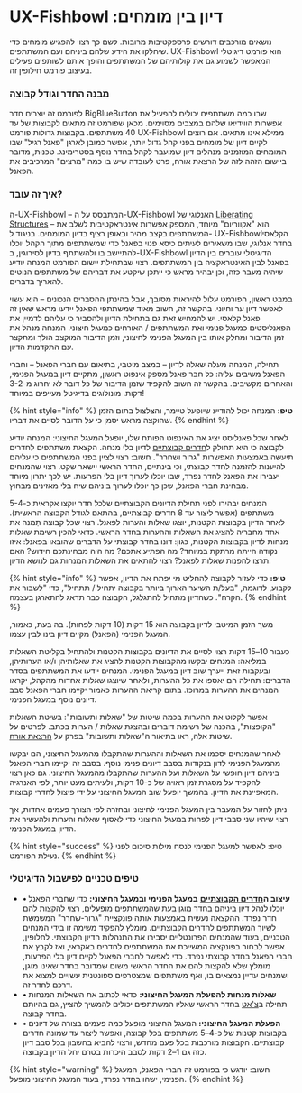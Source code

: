 # UX-Fishbowl :דיון בין מומחים

נושאים מורכבים דורשים פרספקטיבות מרובות. לשם כך רצוי להפגיש מומחים כדי שיחלקו את הידע שלהם ביניהם ועם המשתתפים. UX-Fishbowl הוא פורמט דיגיטלי המאפשר לשמוע גם את קולותיהם של המשתתפים והופך אותם לשותפים פעילים בעיצוב פורמט חילופין זה.

### **מבנה החדר וגודל קבוצה**

לפורמט זה יוצרים חדר BigBlueButton שבו כמה משתתפים יכולים להפעיל את אפשרות הווידיאו שלהם במצבים מסוימים. מכאן שפורמט זה מתאים לקבוצות של עד 40 משתתפים. בקבוצות גדולות פורמט UX-Fishbowl ממילא אינו מתאים. אם רוצים לקיים דיון של מומחים בפני קהל גדול יותר, אפשר כמובן לארגן "פאנל רגיל" שבו המומחים המוזמנים מנהלים דיון שמועבר לקהל בחדר נוסף בסטרימינג. טכנית, מדובר ביישום הזהה לזה של הרצאת אורח, פרט לעובדה שיש בו כמה "מרצים" המרכיבים את הפאנל.  


### **איך זה עובד?**

ה-UX-Fishbowl – המתבסס על ה-UX-Fishbowl האנלוגי של [Liberating Structures](https://liberatingstructures.de/liberating-structures-menue/user-experience-fishbowl/) – הוא "אקווריום" מיוחד, המספק אפשרות אינטראקטיבית לשלב את המשתתפים בקצב מהיר ובאופן רציף בדיון המומחים. בניגוד ל- UX-Fishbowlהקלאסי בחדר אנלוגי, שבו משאירים לעיתים כיסא פנוי בפאנל כדי שמשתתפים מתוך הקהל יוכלו להתיישב בו ולהשתתף בדיון לסירוגין, ב-UX-Fishbowl הדיגיטלי עוברים בין הדיון בפאנל לבין האינטראקציה בין המשתתפים. רצוי שבתחילת יישום הפורמט המנחה יודיע שיהיה מעבר כזה, וכן יבהיר מראש כי ייתכן שיקטע את דבריהם של משתתפים הנוטים להאריך בדברים.

במבט ראשון, הפורמט עלול להיראות מסובך, אבל בהינתן ההסברים הנכונים – הוא עשוי לאפשר דיון ער וחיוני. בהקשר זה, חשוב מאוד שמשתתפי הפאנל יידעו מראש שאין זה פאנל קלאסי. יש להמחיש זאת גם בתחילת הדיון ולהסביר כי עליהם לדמיין את הפאנליסטים כמעגל פנימי ואת המשתתפים / האורחים כמעגל חיצוני. המנחה מנהל את זמן הדיבור ומחלק אותו בין המעגל הפנימי לחיצוני, וזמן הדיבור המוקצב הולך ומתקצר עם התקדמות הדיון.

תחילה, המנחה מעלה שאלה לדיון – במצב מיטבי, בתיאום עם חברי הפאנל – וחברי הפאנל משיבים עליה: כל חבר פאנל מספק אינפוט ראשון, מתקיים דיון במעגל הפנימי, והאחרים מקשיבים. בהקשר זה חשוב להקפיד שזמן הדיבור של כל דובר לא יחרוג מ-3-2 דקות. מונולוגים בדיגיטל מעייפים במיוחד!

{% hint style="info" %}
**טיפ:** המנחה יכול להודיע שיופעל טיימר, והצלצול בתום הזמן שהוקצה מראש יסמן כי על הדובר לסיים את דבריו.
{% endhint %}

לאחר שכל פאנליסט יציג את האינפוט הפותח שלו, יופעל המעגל החיצוני: המנחה יודיע לקבוצה כי היא תחולק ל[חדרים קבוצתיים](../../funktionalitaeten/bigbluebutton/breakout-gruppenraeume.md) לדיון בלי מנחה. הקצאת משתתפים לחדרים תיעשה באמצעות האפשרות "גרור ושחרר". חשוב: רצוי לציין בפני המשתתפים כי עליהם להיענות להזמנה לחדר קבוצתי, וכי בינתיים, החדר הראשי יישאר שקט. רצוי שהמנחים יעבירו את הפאנל לחדר נפרד, שבו יוכלו לערוך דיון בלי הפרעות. יש לכך יתרון מיוחד מבחינת חברי הפאנל, שכן כך יוכלו לערוך ביניהם שיח בלי מאזינים מבחוץ.

המנחים יבהירו לפני תחילת הדיונים הקבוצתיים שלכל חדר יוקצו אקראית כ-5-4 משתתפים \(אפשר ליצור עד 8 חדרים קבוצתיים, בהתאם לגודל הקבוצה הראשית\). לאחר הדיון בקבוצות הקטנות, יוצגו שאלות והערות לפאנל. רצוי שכל קבוצה תְמנה את אחד מחבריה להציג את השאלות וההערות בחדר הראשי. כדאי להכין רשימת שאלות מנחות לדיון בקבוצות הקטנות, כגון: דונו בחדר קבוצתי על הדברים שהובאו בפאנל: איזו נקודה הייתה מרתקת במיוחד? מה הפתיע אתכם? מה היה מבחינתכם חידוש? האם תרצו להפנות שאלות לפאנל? רצוי להתאים את השאלות המנחות גם לנושא הדיון.

{% hint style="info" %}
**טיפ:** כדי לעזור לקבוצה להחליט מי יִפתח את הדיון, אפשר לקבוע, לדוגמה, "בעל/ת השיער הארוך ביותר בקבוצה יתחיל / תתחיל", כדי "לשבור את הקרח". כשהדיון מתחיל להתגלגל, הקבוצה כבר תדאג להתארגן בעצמה.
{% endhint %}

משך הזמן המיטבי לדיון בקבוצה הוא 15 דקות \(10 דקות לפחות\). בה בעת, כאמור, המעגל הפנימי \(הפאנל\) מקיים דיון בינו לבין עצמו.

כעבור 10–15 דקות רצוי לסיים את הדיונים בקבוצות הקטנות ולהתחיל בקליטת השאלות במליאה: המנחים יבקשו מהקבוצות הקטנות להציג את שאלותיהן ו/או הערותיהן, ובעקבות זאת ייערך שוב דיון במעגל הפנימי. המנחים יידעו את המשתתפים בסדר הדברים: תחילה הם יאספו את כל ההערות, ולאחר שיוצגו שאלות אחדות מהקהל, יקראו המנחים את ההערות במרוכז. בתום קריאת ההערות כאמור יקיימו חברי הפאנל סבב דיונים נוסף במעגל הפנימי.  
  
אפשר לקלוט את ההערות בכמה שיטות של "שאלות ותשובות": בשיטת השאלות "הקופצות", בהכנה של רשימת דוברים ובהצגת שאלות / הערות בכתב. לפרטים על שיטות אלה, ראו בתיאור ה"שאלות ותשובות" בפרק על [הרצאת אורח](fishbowl.md).  
  
לאחר שהמנחים יסכמו את השאלות וההערות שהתקבלו מהמעגל החיצוני, הם יבקשו מהמעגל הפנימי לדון בנקודות בסבב דיונים פנימי נוסף. בסבב זה יקיימו חברי הפאנל ביניהם דיון חופשי על השאלות ועל ההערות שהתקבלו מהמעגל החיצוני. גם כאן רצוי להקפיד על מסגרת זמן ראויה של כ-10 דקות, ולעיתים מעט יותר, לפי האנרגיה המאפיינת את הדיון. בהמשך יופעל שוב המעגל החיצוני על ידי פיצול לחדרי קבוצות.  
  
ניתן לחזור על המעבר בין המעגל הפנימי לחיצוני ובחזרה לפי הצורך פעמים אחדות, אך רצוי שיהיו שני סבבי דיון לפחות במעגל החיצוני כדי לאסוף שאלות והערות ולהעשיר את הדיון במעגל הפנימי.

{% hint style="success" %}
טיפ: לאפשר למעגל הפנימי לנסח מילות סיכום לפני נעילת הפורמט.
{% endhint %}

### **טיפים טכניים לפישבול הדיגיטלי**

* **•	עיצוב ה**[**חדרים הקבוצתיים**](../../funktionalitaeten/bigbluebutton/breakout-gruppenraeume.md) **במעגל הפנימי ובמעגל החיצוני:** כדי שחברי הפאנל יוכלו לנהל דיון ביניהם בחדר מוגן בעת שהמשתתפים מופעלים, רצוי להקצות להם חדר נפרד. ההקצאה נעשית באמצעות אותה פונקציית "גרור-שחרר" המשמשת לשיוך המשתתפים לחדרים הקבוצתיים. מומלץ להפקיד משימה זו בידי המנחים הטכניים, בעוד שהמנחים הפרונטליים יסבירו את התנהלות הדיון הקבוצתי. לחלופין, אפשר לבחור בפונקציה המשייכת את המשתתפים לחדרים באקראי, ואז לקבץ את חברי הפאנל בחדר קבוצתי נפרד. כדי לאפשר לחברי הפאנל לקיים דיון בלי הפרעות, מומלץ שלא להקצות להם את החדר הראשי משום שמדובר בחדר שאינו מוגן, ושמנחים עדיין נמצאים בו, ואף משתתפים שמצטרפים ספונטנית עשויים למצוא את דרכם לחדר זה.
* **•	שאלות מנחות להפעלת המעגל החיצוני:** כדאי לכתוב את השאלות המנחות תחילה ב[צ'אט](../../funktionalitaeten/rooms/chat-in-raeumen.md) בחדר הראשי שאליו המשתתפים יכולים להמשיך להציץ, גם בהיותם בחדר קבוצה.
* **•	הפעלת המעגל החיצוני:** המעגל החיצוני מופעל כמה פעמים בצורה של דיונים בקבוצות קטנות של כ-4–5 משתתפים בכל קבוצה, ואפשר ליצור עד שמונה חדרים קבוצתיים. הקבוצות מורכבות בכל פעם מחדש, ורצוי להביא בחשבון בכל סבב דיון כזה גם 1–2 דקות לסבב היכרות בטרם יחל הדיון בקבוצה.

{% hint style="warning" %}
חשוב: יודגש כי בפורמט זה חברי הפאנל, המעגל הפנימי, ישהו בחדר נפרד, בעוד המעגל החיצוני מופעל.
{% endhint %}


